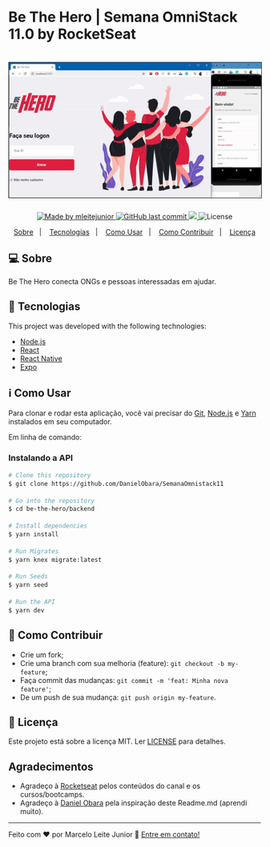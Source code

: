 # Be The Hero | Semana OmniStack 11.0 by RocketSeat

<h1 align="center">
    <img alt="BeTheHero" title="#BeTheHero" src=".github/preview.gif" width="640px" border="1"/>
</h1>

<p align="center">
	
  <a href="https://www.linkedin.com/in/marcelo-leite-junior-472a9313a/">
    <img alt="Made by mleitejunior" src="https://img.shields.io/badge/created%20by-mleitejunior-brightgreen">
  </a>

  <a href="https://github.com/mleitejunior/be-the-hero/commits/master">
    <img alt="GitHub last commit" src="https://img.shields.io/github/last-commit/mleitejunior/be-the-hero">
  </a>

<a aria-label="Completed" href="https://rocketseat.com.br/">
    <img src="https://img.shields.io/badge/OmniStack-done-green?logo=data:image/png;base64,iVBORw0KGgoAAAANSUhEUgAAABAAAAAQCAMAAAAoLQ9TAAAALVBMVEVHcExxWsF0XMJzXMJxWcFsUsD///9jRrzY0u6Xh9Gsn9n39fyMecy0qd2bjNJWBT0WAAAABHRSTlMA2Do606wF2QAAAGlJREFUGJVdj1cWwCAIBLEsRU3uf9xobDH8+GZwUYi8i6ucJwrxKE+7D0G9Q4vlYqtmCSjndr4CgCgzlyFgfKfKCVO0LrPKjmiqMxGXkJwNnXskqWG+1oSM+BSwD8f29YLNjvx/OQrn+g99oQSoNmt3PgAAAABJRU5ErkJggg=="></img>
  </a>
  <img alt="License" src="https://img.shields.io/badge/license-MIT-brightgreen">
</p>

<p align="center">
  <a href="#-sobre">Sobre</a>&nbsp;&nbsp;&nbsp;|&nbsp;&nbsp;&nbsp;
  <a href="#rocket-Tecnologias">Tecnologias</a>&nbsp;&nbsp;&nbsp;|&nbsp;&nbsp;&nbsp;
  <a href="#information_source-como-usar">Como Usar</a>&nbsp;&nbsp;&nbsp;|&nbsp;&nbsp;&nbsp;
  <a href="#🤔-como-contribuir">Como Contribuir</a>&nbsp;&nbsp;&nbsp;|&nbsp;&nbsp;&nbsp;
  <a href="#memo-licença">Licença</a>
</p>

## 💻 Sobre

Be The Hero conecta ONGs e pessoas interessadas em ajudar.


## :rocket: Tecnologias

This project was developed with the following technologies:

- [Node.js](https://nodejs.org/en/) 
- [React](https://reactjs.org)
- [React Native](https://facebook.github.io/react-native/)
- [Expo](https://expo.io/)

## :information_source: Como Usar

Para clonar e rodar esta aplicação, você vai precisar do [Git](https://git-scm.com), [Node.js](https://nodejs.org/en/download/) e [Yarn](https://yarnpkg.com/lang/pt-BR/docs/install/) instalados em seu computador.

Em linha de comando:

### Instalando a API
```bash
# Clone this repository
$ git clone https://github.com/DanielObara/SemanaOmnistack11

# Go into the repository
$ cd be-the-hero/backend

# Install dependencies
$ yarn install

# Run Migrates
$ yarn knex migrate:latest 

# Run Seeds
$ yarn seed

# Run the API
$ yarn dev
```

## 🤔 Como Contribuir

- Crie um fork;
- Crie uma branch com sua melhoria (feature): `git checkout -b my-feature`;
- Faça commit das mudanças: `git commit -m 'feat: Minha nova feature'`;
- De um push de sua mudança: `git push origin my-feature`.

## :memo: Licença

Este projeto está sobre a licença MIT. Ler [LICENSE](LICENSE.md) para detalhes.

## Agradecimentos

- Agradeço à [Rocketseat](https://rocketseat.com.br/) pelos conteúdos do canal e os cursos/bootcamps.
- Agradeço à [Daniel Obara](https://www.linkedin.com/in/danielobara/) pela inspiração deste Readme.md (aprendi muito). 

---

Feito com ♥ por Marcelo Leite Junior :wave: [Entre em contato!](https://www.linkedin.com/in/marcelo-leite-junior-472a9313a/)
